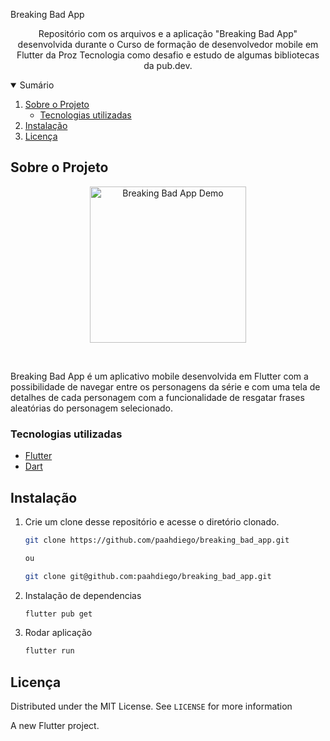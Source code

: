Breaking Bad App

<p align="center">
    Repositório com os arquivos e a aplicação "Breaking Bad App" desenvolvida durante o Curso de formação de desenvolvedor mobile em Flutter da Proz Tecnologia como desafio e estudo de algumas bibliotecas da pub.dev.
    <br />
  </p>
</p>

<details open="open">
  <summary>Sumário</summary>
  <ol>
    <li>
      <a href="#sobre-o-projeto">Sobre o Projeto</a>
      <ul>
        <li><a href="#tecnologias-utilizadas">Tecnologias utilizadas</a></li>
      </ul>
    </li>
    <li><a href="#instalação">Instalação</a></li>
    <li><a href="#licença">Licença</a></li>
  </ol>
</details>

## Sobre o Projeto

<p align="center">
<img src=".github/breakingbad.gif" width="250" alt="Breaking Bad App Demo">
  </p>
  </br>

Breaking Bad App é um aplicativo mobile desenvolvida em Flutter com a possibilidade de navegar entre os personagens da série e com uma tela de detalhes de cada personagem com a funcionalidade de resgatar frases aleatórias do personagem selecionado.

### Tecnologias utilizadas

- [Flutter](https://flutter.dev/)
- [Dart](https://dart.dev/)

## Instalação

1. Crie um clone desse repositório e acesse o diretório clonado.

   ```sh
   git clone https://github.com/paahdiego/breaking_bad_app.git

   ou

   git clone git@github.com:paahdiego/breaking_bad_app.git
   ```

2. Instalação de dependencias

   ```sh
   flutter pub get
   ```

3. Rodar aplicação

   ```sh
   flutter run
   ```

<!-- LICENSE -->

## Licença

Distributed under the MIT License. See `LICENSE` for more information

A new Flutter project.
